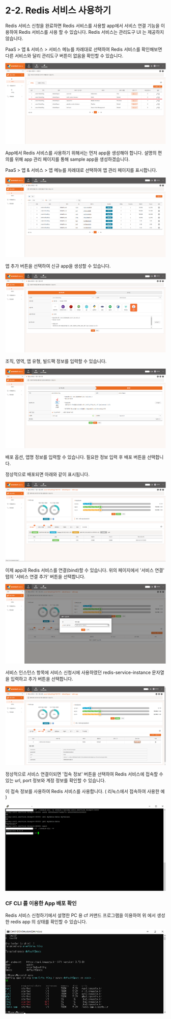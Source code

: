 # 2-2. Redis 서비스 사용하기

Redis 서비스 신청을 완료하면 Redis 서비스를 사용할 app에서 서비스 연결 기능을 이용하여 Redis 서비스를 사용 할 수 있습니다. Redis 서비스는 관리도구 UI 는 제공하지 않습니다.

PaaS &gt; 앱 & 서비스 &gt; 서비스 메뉴를 차례대로 선택하여 Redis 서비스를 확인해보면 다른 서비스와 달리 관리도구 버튼이 없음을 확인할 수 있습니다.

![](../../.gitbook/assets/redis-04.png)

App에서 Redis 서비스를 사용하기 위해서는 먼저 app을 생성해야 합니다. 설명의 편의를 위해 app 관리 페이지를 통해 sample app을 생성하겠습니다.

PaaS &gt; 앱 & 서비스 &gt;  앱 메뉴를 차례대로 선택하여 앱 관리 페이지를 표시합니다.

![](../../.gitbook/assets/redis-06.png)

앱 추가 버튼을 선택하여 신규 app을 생성할 수 있습니다. 

![](../../.gitbook/assets/redis-07.png)

조직, 영역, 앱 유형, 빌드팩 정보를 입력할 수 있습니다.

![](../../.gitbook/assets/redis-08.png)

배포 옵션, 앱명 정보를 입력할 수 있습니다. 필요한 정보 입력 후 배포 버튼을 선택합니다.

정상적으로 배포되면 아래와 같이 표시됩니다.

![](../../.gitbook/assets/redis-09.png)



이제 app과 Redis 서비스를 연결\(bind\)할 수 있습니다. 위의 페이지에서 '서비스 연결' 탭의 '서비스 연결 추가' 버튼을 선택합니다.

![](../../.gitbook/assets/redis-11.png)

서비스 인스턴스 항목에 서비스 신청시에 사용하였던 redis-service-instance 문자열을 입력하고 추가 버튼을 선택합니다.

![](../../.gitbook/assets/redis-12.png)

정상적으로 서비스 연결이되면 '접속 정보' 버튼을 선택하여 Redis 서비스에 접속할 수 있는 url, port 정보와 계정 정보를 확인할 수 있습니다. 

이 접속 정보를 사용하여 Redis 서비스를 사용합니다. \( 리눅스에서 접속하여 사용한 예 \)

![](../../.gitbook/assets/redis-13.png)



### CF CLI 를 이용한 App 배포 확인

Redis 서비스 신청하기에서 설명한 PC 용 cf 커맨드 프로그램을 이용하여 위 에서 생성한 redis app 의 상태를 확인할 수 있습니다. 

![](../../.gitbook/assets/redis-10.png)



